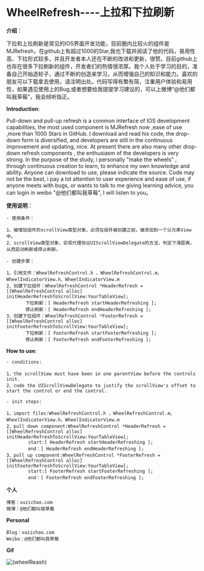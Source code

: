 # WheelRefresh----上拉和下拉刷新

**介绍**：



下拉和上拉刷新是常见的IOS界面开发功能，目前圈内比较火的组件是MJRefresh，在github上有超过1000的Star,我也下载并阅读了他的代码，易用性高、下拉形式较多，并且开发者本人还在不断的改进和更新，很赞。目前github上也存在很多下拉刷新的组件，开发者们的热情很浓厚。我个人处于学习的目的，准备自己开始造轮子，通过不断的创造来学习，从而增强自己的知识和能力。喜欢的朋友可以下载拿去使用，请注明出处。代码写得有繁有简，注重用户体验和易用性，如果遇见使用上的Bug,或者想要给我提提学习建议的，可以上微博“@他们都叫我草莓”，我会倾听指正。



**Introduction**:


Pull-down and pull-up refresh is a common interface of IOS development capabilities, the most used component is MJRefresh now ,ease of use ,more than 1000 Stars in GitHub. I download and read his code,  the drop-down form is diversified, and developers are still in the continuous improvement and updating, nice. At present there are also many other drop-down refresh components , the enthusiasm of the developers is very strong. In the purpose of the study, i personally "make the wheels" , through continuous creation to learn, to enhance my own knowledge and ability. Anyone can download to use, please indicate the source. Code may not be the best, i pay a lot attention to user experience and ease of use, if anyone meets with bugs, or wants to talk to me giving learning advice, you can login in weibo "@他们都叫我草莓", I will listen to you。




**使用说明**：

    - 使用条件：
    
    1、被增加组件的scrollView类型对象，必须在组件被创建之前，被添加到一个父元素View中。
    2、scrollView类型对象，实现代理协议UIScrollViewDelegate的方法，判定下滑距离，从而启动刷新或停止刷新。
    
    - 创建步骤：
    
    1、引用文件：WheelRefreshControl.h 、WheelRefreshControl.m、WheelIndicatorView.h、WheelIndicatorView.m
    2、创建下拉组件：WheelRefreshControl *HeaderRefresh = [[WheelRefreshControl alloc] initHeaderRefreshToScrollView:YourTableView];
           下拉刷新：[ HeaderRefresh startHeaderRefreshing ];
           停止刷新：[ HeaderRefresh endHeaderRefreshing ];
    3、创建下拉组件：WheelRefreshControl *FooterRefresh = [[WheelRefreshControl alloc] initFooterRefreshToScrollView:YourTableView];
           下拉刷新：[ FooterRefresh startFooterRefreshing ];
           停止刷新：[ FooterRefresh endFooterRefreshing ];




**How to use**:

    - conditions:

    1、the scrollView must have been in one parentView before the controls init.
    2、code the UIScrollViewDelegate to justify the scrollView's offset to start the control or end the control.

    - init steps:
    
    1、import files:WheelRefreshControl.h 、WheelRefreshControl.m、WheelIndicatorView.h、WheelIndicatorView.m
    2、pull down component:WheelRefreshControl *HeaderRefresh = [[WheelRefreshControl alloc] initHeaderRefreshToScrollView:YourTableView];
            start:[ HeaderRefresh startHeaderRefreshing ];
            end：[ HeaderRefresh endHeaderRefreshing ];
    3、pull up component:WheelRefreshControl *FooterRefresh = [[WheelRefreshControl alloc] initFooterRefreshToScrollView:YourTableView];
            start:[ FooterRefresh startFooterRefreshing ];
            end：[ FooterRefresh endFooterRefreshing ];




**个人**

    博客：xuzichao.com
    微博：@他们都叫我草莓
    


**Personal**

    Blog：xuzichao.com
    Weibo：@他们都叫我草莓


**Gif**

![(wheelReash)](http://xuzichao.com/myPics/wheelRefresh.gif)
    
    
